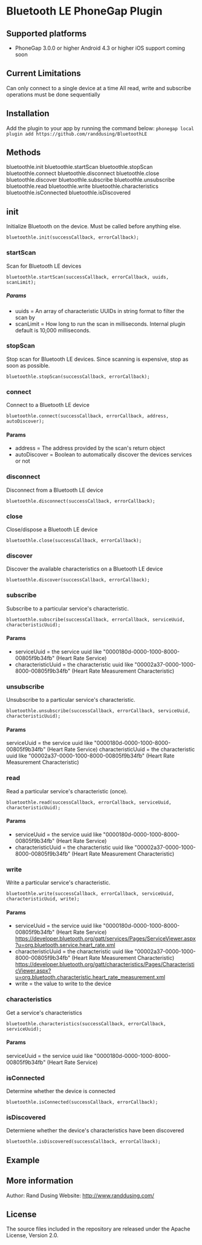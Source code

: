 Bluetooth LE PhoneGap Plugin
====================
## Supported platforms ##

* PhoneGap 3.0.0 or higher
Android 4.3 or higher
iOS support coming soon

## Current Limitations ##

Can only connect to a single device at a time
All read, write and subscribe operations must be done sequentially

## Installation ##

Add the plugin to your app by running the command below:
```phonegap local plugin add https://github.com/randdusing/BluetoothLE```

## Methods ##

bluetoothle.init
bluetoothle.startScan
bluetoothle.stopScan
bluetoothle.connect
bluetoothle.disconnect
bluetoothle.close
bluetoothle.discover
bluetoothle.subscribe
bluetoothle.unsubscribe
bluetoothle.read
bluetoothle.write
bluetoothle.characteristics
bluetoothle.isConnected
bluetoothle.isDiscovered

## init ##
Initialize Bluetooth on the device. Must be called before anything else.

```bluetoothle.init(successCallback, errorCallback);```

### startScan ###
Scan for Bluetooth LE devices

```bluetoothle.startScan(successCallback, errorCallback, uuids, scanLimit);```

##### Params #####
* uuids = An array of characteristic UUIDs in string format to filter the scan by
* scanLimit = How long to run the scan in milliseconds. Internal plugin default is 10,000 milliseconds.
  
### stopScan ###
Stop scan for Bluetooth LE devices. Since scanning is expensive, stop as soon as possible.

```bluetoothle.stopScan(successCallback, errorCallback);```

### connect ###
Connect to a Bluetooth LE device

```bluetoothle.connect(successCallback, errorCallback, address, autoDiscover);```

#### Params ####
* address = The address provided by the scan's return object
* autoDiscover = Boolean to automatically discover the devices services or not
 
### disconnect ###
Disconnect from a Bluetooth LE device

```bluetoothle.disconnect(successCallback, errorCallback);```

### close ###
Close/dispose a Bluetooth LE device

```bluetoothle.close(successCallback, errorCallback);```

### discover ###
Discover the available characteristics on a Bluetooth LE device

```bluetoothle.discover(successCallback, errorCallback);```

### subscribe ###
Subscribe to a particular service's characteristic.

```bluetoothle.subscribe(successCallback, errorCallback, serviceUuid, characteristicUuid);```

#### Params ####
* serviceUuid = the service uuid like "0000180d-0000-1000-8000-00805f9b34fb" (Heart Rate Service)
* characteristicUuid = the characteristic uuid like "00002a37-0000-1000-8000-00805f9b34fb" (Heart Rate Measurement Characteristic)

### unsubscribe ###
Unsubscribe to a particular service's characteristic.

```bluetoothle.unsubscribe(successCallback, errorCallback, serviceUuid, characteristicUuid);```

#### Params ####
serviceUuid = the service uuid like "0000180d-0000-1000-8000-00805f9b34fb" (Heart Rate Service)
characteristicUuid = the characteristic uuid like "00002a37-0000-1000-8000-00805f9b34fb" (Heart Rate Measurement Characteristic)

### read ###
Read a particular service's characteristic (once).

```bluetoothle.read(successCallback, errorCallback, serviceUuid, characteristicUuid);```

#### Params ####
* serviceUuid = the service uuid like "0000180d-0000-1000-8000-00805f9b34fb" (Heart Rate Service)
* characteristicUuid = the characteristic uuid like "00002a37-0000-1000-8000-00805f9b34fb" (Heart Rate Measurement Characteristic)

### write ###
Write a particular service's characteristic.

```bluetoothle.write(successCallback, errorCallback, serviceUuid, characteristicUuid, write);```

#### Params ####
* serviceUuid = the service uuid like "0000180d-0000-1000-8000-00805f9b34fb" (Heart Rate Service) https://developer.bluetooth.org/gatt/services/Pages/ServiceViewer.aspx?u=org.bluetooth.service.heart_rate.xml
* characteristicUuid = the characteristic uuid like "00002a37-0000-1000-8000-00805f9b34fb" (Heart Rate Measurement Characteristic)
https://developer.bluetooth.org/gatt/characteristics/Pages/CharacteristicViewer.aspx?u=org.bluetooth.characteristic.heart_rate_measurement.xml
* write = the value to write to the device

### characteristics ###
Get a service's characteristics

```bluetoothle.characteristics(successCallback, errorCallback, serviceUuid);```

#### Params ####
serviceUuid = the service uuid like "0000180d-0000-1000-8000-00805f9b34fb" (Heart Rate Service)

### isConnected ###
Determine whether the device is connected

```bluetoothle.isConnected(successCallback, errorCallback);```

### isDiscovered ###
Determiene whether the device's characteristics have been discovered

```bluetoothle.isDiscovered(successCallback, errorCallback);```

## Example ##

## More information ##
Author: Rand Dusing
Website: http://www.randdusing.com/

## License ##
The source files included in the repository are released under the Apache License, Version 2.0.
